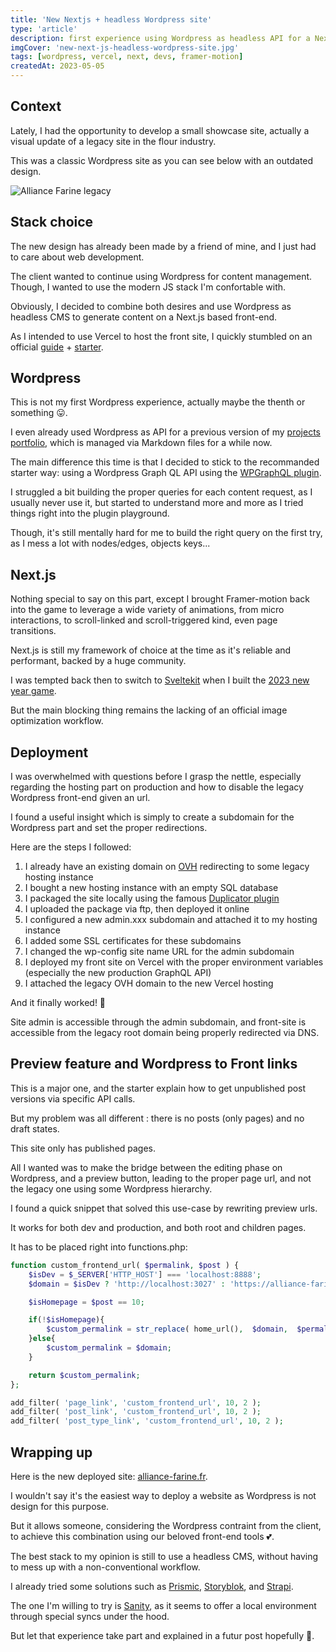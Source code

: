 ```yaml
---
title: 'New Nextjs + headless Wordpress site'
type: 'article'
description: first experience using Wordpress as headless API for a Next.js showcase site
imgCover: 'new-next-js-headless-wordpress-site.jpg'
tags: [wordpress, vercel, next, devs, framer-motion]
createdAt: 2023-05-05
---
```


## Context

Lately, I had the opportunity to develop a small showcase site, actually a visual update of a legacy site in the flour industry.

This was a classic Wordpress site as you can see below with an outdated design.

<img src="https://res.cloudinary.com/lansolo99/image/upload/v1683194748/lansolo.dev/posts/new-next-js-headless-wordpress-site-content-1.jpg" alt="Alliance Farine legacy">

## Stack choice

The new design has already been made by a friend of mine, and I just had to care about web development.

The client wanted to continue using Wordpress for content management. Though, I wanted to use the modern JS stack I'm confortable with.

Obviously, I decided to combine both desires and use Wordpress as headless CMS to generate content on a Next.js based front-end.

As I intended to use Vercel to host the front site, I quickly stumbled on an official [guide](https://vercel.com/guides/wordpress-with-vercel) + [starter](https://github.com/vercel/next.js/tree/canary/examples/cms-wordpress).

## Wordpress

This is not my first Wordpress experience, actually maybe the thenth or something 😛.

I even already used Wordpress as API for a previous version of my [projects portfolio](https://lansolo99.netlify.app/), which is managed via Markdown files for a while now.

The main difference this time is that I decided to stick to the recommanded starter way: using a Wordpress Graph QL API using the [WPGraphQL plugin](https://www.wpgraphql.com/).

I struggled a bit building the proper queries for each content request, as I usually never use it, but started to understand more and more as I tried things right into the plugin playground.

Though, it's still mentally hard for me to build the right query on the first try, as I mess a lot with nodes/edges, objects keys...

## Next.js

Nothing special to say on this part, except I brought Framer-motion back into the game to leverage a wide variety of animations, from micro interactions, to scroll-linked and scroll-triggered kind, even page transitions.

Next.js is still my framework of choice at the time as it's reliable and performant, backed by a huge community.

I was tempted back then to switch to [Sveltekit](https://kit.svelte.dev/) when I built the [2023 new year game](/posts/first-sveltkit-project-with-blackout).

But the main blocking thing remains the lacking of an official image optimization workflow.

## Deployment

I was overwhelmed with questions before I grasp the nettle, especially regarding the hosting part on production and how to disable the legacy Wordpress front-end given an url.

I found a useful insight which is simply to create a subdomain for the Wordpress part and set the proper redirections.

Here are the steps I followed:

1. I already have an existing domain on [OVH](http://ovh.com) redirecting to some legacy hosting instance
2. I bought a new hosting instance with an empty SQL database
3. I packaged the site locally using the famous [Duplicator plugin](https://fr.wordpress.org/plugins/duplicator/)
4. I uploaded the package via ftp, then deployed it online
5. I configured a new admin.xxx subdomain and attached it to my hosting instance
6. I added some SSL certificates for these subdomains
7. I changed the wp-config site name URL for the admin subdomain
8. I deployed my front site on Vercel with the proper environment variables (especially the new production GraphQL API)
9. I attached the legacy OVH domain to the new Vercel hosting

And it finally worked! 🍾

Site admin is accessible through the admin subdomain, and front-site is accessible from the legacy root domain being properly redirected via DNS.

## Preview feature and Wordpress to Front links

This is a major one, and the starter explain how to get unpublished post versions via specific API calls.

But my problem was all different : there is no posts (only pages) and no draft states.

This site only has published pages.

All I wanted was to make the bridge between the editing phase on Wordpress, and a preview button, leading to the proper page url, and not the legacy one using some Wordpress hierarchy.

I found a quick snippet that solved this use-case by rewriting preview urls.

It works for both dev and production, and both root and children pages.

It has to be placed right into functions.php:

```php
function custom_frontend_url( $permalink, $post ) {
	$isDev = $_SERVER['HTTP_HOST'] === 'localhost:8888';
	$domain = $isDev ? 'http://localhost:3027' : 'https://alliance-farine.fr';

	$isHomepage = $post == 10;

	if(!$isHomepage){
		$custom_permalink = str_replace( home_url(),  $domain,  $permalink );
	}else{
		$custom_permalink = $domain;
	}

	return $custom_permalink;
};

add_filter( 'page_link', 'custom_frontend_url', 10, 2 );
add_filter( 'post_link', 'custom_frontend_url', 10, 2 );
add_filter( 'post_type_link', 'custom_frontend_url', 10, 2 );
```

## Wrapping up

Here is the new deployed site: [alliance-farine.fr](https://alliance-farine.fr).

I wouldn't say it's the easiest way to deploy a website as Wordpress is not design for this purpose.

But it allows someone, considering the Wordpress contraint from the client, to achieve this combination using our beloved front-end tools 💕.

The best stack to my opinion is still to use a headless CMS, without having to mess up with a non-conventional workflow.

I already tried some solutions such as [Prismic](/posts/testing-a-headless-architecture-with-nuxt-prismic), [Storyblok](/posts/building-a-restaurant-page-using-nuxt-with-), and [Strapi](/posts/snipcart-ecommerce-layer-quick-review).

The one I'm willing to try is [Sanity](https://www.sanity.io/), as it seems to offer a local environment through special syncs under the hood.

But let that experience take part and explained in a futur post hopefully 🙂.
